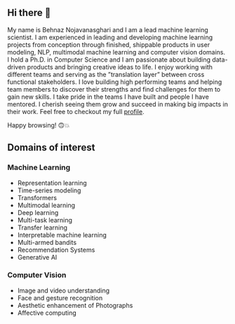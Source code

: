 ## Hi there 👋
My name is Behnaz Nojavanasghari and I am a lead machine learning scientist. I am experienced in leading and developing machine learning projects from conception through finished, shippable products in user modeling, NLP, multimodal machine learning and computer vision domains. I hold a Ph.D. in Computer Science and I am passionate about building data-driven products and bringing creative ideas to life. I enjoy working with different teams and serving as the ”translation layer” between cross functional stakeholders. I love building high performing teams and helping team members to discover their strengths and find challenges for them to gain new skills. I take pride in the teams I have built and people I have mentored. I cherish seeing them grow and succeed in making big impacts in their work. Feel free to checkout my full [profile](https://www.linkedin.com/in/bnojavan).

 Happy browsing! 🙃💥

## Domains of interest

### Machine Learning
* Representation learning
* Time-series modeling
* Transformers
* Multimodal learning
* Deep learning
* Multi-task learning
* Transfer learning
* Interpretable machine learning
* Multi-armed bandits 
* Recommendation Systems
* Generative AI

### Computer Vision
* Image and video understanding
* Face and gesture recognition
* Aesthetic enhancement of Photographs
* Affective computing
